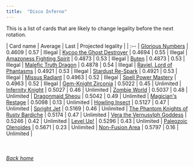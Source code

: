 ```yaml
---
title:  "Disco Inferno"
---
```


This is a list of cards that are likely to change legality before the next rotation.

| Card name | Average | Last | Projected legality |
| :-- |
[Glorious Numbers](https://db.ygoprodeck.com/card/?search=Glorious%20Numbers) | 0.4609 | 0.57 | Illegal |
[Kycoo the Ghost Destroyer](https://db.ygoprodeck.com/card/?search=Kycoo%20the%20Ghost%20Destroyer) | 0.4694 | 0.55 | Illegal |
[Amazoness Fighting Spirit](https://db.ygoprodeck.com/card/?search=Amazoness%20Fighting%20Spirit) | 0.4873 | 0.53 | Illegal |
[Buten](https://db.ygoprodeck.com/card/?search=Buten) | 0.4873 | 0.53 | Illegal |
[Malefic Truth Dragon](https://db.ygoprodeck.com/card/?search=Malefic%20Truth%20Dragon) | 0.4878 | 0.54 | Illegal |
[Raviel, Lord of Phantasms](https://db.ygoprodeck.com/card/?search=Raviel,%20Lord%20of%20Phantasms) | 0.4921 | 0.53 | Illegal |
[Stardust Re-Spark](https://db.ygoprodeck.com/card/?search=Stardust%20Re-Spark) | 0.4921 | 0.53 | Illegal |
[Missus Radiant](https://db.ygoprodeck.com/card/?search=Missus%20Radiant) | 0.4963 | 0.52 | Illegal |
[Spell Power Mastery](https://db.ygoprodeck.com/card/?search=Spell%20Power%20Mastery) | 0.4963 | 0.52 | Illegal |
[Gem-Knight Zirconia](https://db.ygoprodeck.com/card/?search=Gem-Knight%20Zirconia) | 0.5022 | 0.45 | Unlimited |
[Infernity Knight](https://db.ygoprodeck.com/card/?search=Infernity%20Knight) | 0.5027 | 0.46 | Unlimited |
[Zombie World](https://db.ygoprodeck.com/card/?search=Zombie%20World) | 0.5037 | 0.48 | Unlimited |
[Dragonmaid Sheou](https://db.ygoprodeck.com/card/?search=Dragonmaid%20Sheou) | 0.5042 | 0.49 | Unlimited |
[Magician's Restage](https://db.ygoprodeck.com/card/?search=Magician's%20Restage) | 0.5098 | 0.13 | Unlimited |
[Howling Insect](https://db.ygoprodeck.com/card/?search=Howling%20Insect) | 0.5127 | 0.47 | Unlimited |
[Spright Jet](https://db.ygoprodeck.com/card/?search=Spright%20Jet) | 0.5169 | 0.46 | Unlimited |
[The Phantom Knights of Rusty Bardiche](https://db.ygoprodeck.com/card/?search=The%20Phantom%20Knights%20of%20Rusty%20Bardiche) | 0.5174 | 0.47 | Unlimited |
[Vera the Vernusylph Goddess](https://db.ygoprodeck.com/card/?search=Vera%20the%20Vernusylph%20Goddess) | 0.5246 | 0.42 | Unlimited |
[Level Up!](https://db.ygoprodeck.com/card/?search=Level%20Up!) | 0.5296 | 0.43 | Unlimited |
[Paleozoic Olenoides](https://db.ygoprodeck.com/card/?search=Paleozoic%20Olenoides) | 0.5671 | 0.23 | Unlimited |
[Non-Fusion Area](https://db.ygoprodeck.com/card/?search=Non-Fusion%20Area) | 0.5797 | 0.16 | Unlimited |

<br>

###### [Back home](index)